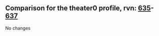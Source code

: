 ## Comparison for the theater0 profile, rvn: [635](https://github.com/PRO100KatYT/FortniteProfileRevisions/tree/main/profiles/theater0/635%20theater0.json)-[637](https://github.com/PRO100KatYT/FortniteProfileRevisions/tree/main/profiles/theater0/637%20theater0.json)

No changes
